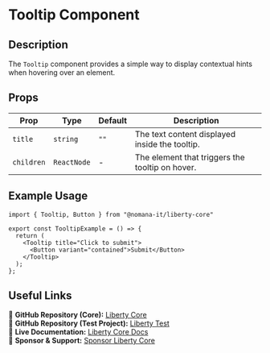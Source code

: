 # Tooltip Component

## Description
The `Tooltip` component provides a simple way to display contextual hints when hovering over an element.

## Props
| Prop      | Type         | Default  | Description                                     |
|-----------|------------|----------|-------------------------------------------------|
| `title`  | `string`   | `""`   | The text content displayed inside the tooltip. |
| `children` | `ReactNode` | -        | The element that triggers the tooltip on hover. |

## Example Usage
```tsx
import { Tooltip, Button } from "@nomana-it/liberty-core"

export const TooltipExample = () => {
  return (
    <Tooltip title="Click to submit">
      <Button variant="contained">Submit</Button>
    </Tooltip>
  );
};
```

## Useful Links
🔗 **GitHub Repository (Core):** [Liberty Core](https://github.com/fblettner/liberty-core/)  
🔗 **GitHub Repository (Test Project):** [Liberty Test](https://github.com/fblettner/liberty-test/)  
📖 **Live Documentation:** [Liberty Core Docs](https://docs.nomana-it.fr/liberty-core/)  
💖 **Sponsor & Support:** [Sponsor Liberty Core](https://github.com/sponsors/fblettner) 